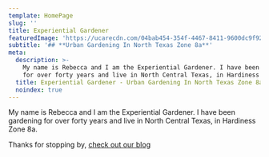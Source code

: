 ```yaml
---
template: HomePage
slug: ''
title: Experiential Gardener
featuredImage: 'https://ucarecdn.com/04bab454-354f-4467-8411-9600dc9f928d/'
subtitle: '## **Urban Gardening In North Texas Zone 8a**'
meta:
  description: >-
    My name is Rebecca and I am the Experiential Gardener. I have been gardening
    for over forty years and live in North Central Texas, in Hardiness Zone 8a.
  title: Experiential Gardener - Urban Gardening In North Texas Zone 8a
  noindex: true
---
```

My name is Rebecca and I am the Experiential Gardener. I have been gardening for over forty years and live in North Central Texas, in Hardiness Zone 8a.

Thanks for stopping by, [check out our blog](https://experientialgardener.netlify.com/blog/)